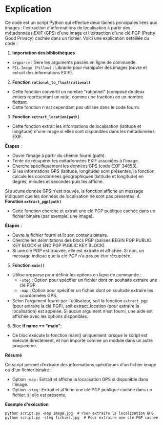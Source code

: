 # Explication
Ce code est un script Python qui effectue deux tâches principales liées aux images : l'extraction d'informations de localisation à partir des métadonnées EXIF (GPS) d'une image et l'extraction d'une clé PGP (Pretty Good Privacy) cachée dans un fichier. Voici une explication détaillée du code :
1. **Importation des bibliothèques**

- ``argparse`` : Gère les arguments passés en ligne de commande.
- ``PIL.Image (Pillow)`` : Librairie pour manipuler des images (ouvre et extrait des informations EXIF).

2. **Fonction ``rational_to_float(rational)``**

- Cette fonction convertit un nombre "rationnel" (composé de deux entiers représentant un ratio, comme une fraction) en un nombre flottant.
- Cette fonction n'est cependant pas utilisée dans le code fourni.

3. **Fonction ``extract_location(path)``**

- Cette fonction extrait les informations de localisation (latitude et longitude) d'une image si elles sont disponibles dans les métadonnées EXIF.

**Étapes** :

- Ouvre l'image à partir du chemin fourni (path).
- Tente de récupérer les métadonnées EXIF associées à l'image.
- Cherche spécifiquement les données GPS (code EXIF 34853).
- Si les informations GPS (latitude, longitude) sont présentes, la fonction calcule les coordonnées géographiques (latitude et longitude) en degrés, minutes et secondes puis les affiche.

Si aucune donnée GPS n'est trouvée, la fonction affiche un message indiquant que les données de localisation ne sont pas présentes.
4. **Fonction ``extract_pgp(path)``**

- Cette fonction cherche et extrait une clé PGP publique cachée dans un fichier binaire (par exemple, une image).

**Étapes** :

- Ouvre le fichier fourni et lit son contenu binaire.
- Cherche les délimitations des blocs PGP (balises BEGIN PGP PUBLIC KEY BLOCK et END PGP PUBLIC KEY BLOCK).
- Si une clé PGP est trouvée, elle est extraite et affichée. Si non, un message indique que la clé PGP n'a pas pu être récupérée.

5. **Fonction ``main()``**

- Utilise argparse pour définir les options en ligne de commande :
    - ``-steg`` : Option pour spécifier un fichier dont on souhaite extraire une clé PGP.
    - ``-map`` : Option pour spécifier un fichier dont on souhaite extraire les coordonnées GPS.
- Selon l'argument fourni par l'utilisateur, soit la fonction ``extract_pgp`` (pour extraire la clé PGP), soit extract_location (pour extraire la localisation) est appelée. Si aucun argument n'est fourni, une aide est affichée avec les options disponibles.

6. Bloc **if __name__ == "__main__"**:

- Ce bloc exécute la fonction main() uniquement lorsque le script est exécuté directement, et non importé comme un module dans un autre programme.

**Résumé**

Ce script permet d'extraire des informations spécifiques d'un fichier image ou d'un fichier binaire :

- Option ``-map`` : Extrait et affiche la localisation GPS si disponible dans l'image.
- Option ``-steg`` : Extrait et affiche une clé PGP publique cachée dans un fichier, si elle est présente.

**Exemple d'exécution**
```
python script.py -map image.jpg  # Pour extraire la localisation GPS
python script.py -steg fichier.jpg  # Pour extraire une clé PGP cachée
```
